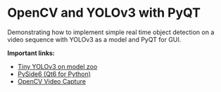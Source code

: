 # OpenCV and YOLOv3 with PyQT

Demonstrating how to implement simple real time 
object detection on a video sequence with YOLOv3
as a model and PyQT for GUI.

__Important links:__
* [Tiny YOLOv3 on model zoo](https://github.com/onnx/models/tree/main/vision/object_detection_segmentation/tiny-yolov3)
* [PySide6 (Qt6 for Python)](https://doc.qt.io/qtforpython/)
* [OpenCV Video Capture](https://www.geeksforgeeks.org/python-opencv-capture-video-from-camera/)